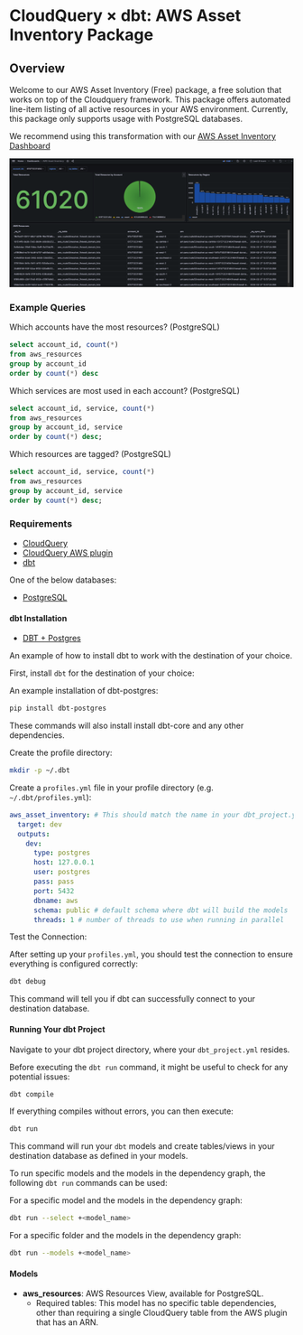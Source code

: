 # CloudQuery &times; dbt: AWS Asset Inventory Package
## Overview

Welcome to our AWS Asset Inventory (Free) package, a free solution that works on top of the Cloudquery framework. This package offers automated line-item listing of all active resources in your AWS environment. Currently, this package only supports usage with PostgreSQL databases. 

We recommend using this transformation with our [AWS Asset Inventory Dashboard](https://hub.cloudquery.io/addons/visualization/cloudquery/aws-asset-inventory/latest/docs)

![AWS Asset Inventory Dashboard](./images/asset_inventory_dash.png)

### Example Queries

Which accounts have the most resources? (PostgreSQL)
```sql
select account_id, count(*)
from aws_resources
group by account_id
order by count(*) desc
```

Which services are most used in each account? (PostgreSQL)
```sql
select account_id, service, count(*)
from aws_resources
group by account_id, service
order by count(*) desc;
```

Which resources are tagged? (PostgreSQL)
```sql
select account_id, service, count(*)
from aws_resources
group by account_id, service
order by count(*) desc;
```

### Requirements

- [CloudQuery](https://www.cloudquery.io/docs/quickstart)
- [CloudQuery AWS plugin](https://hub.cloudquery.io/plugins/source/cloudquery/aws)
- [dbt](https://docs.getdbt.com/docs/installation)
 
One of the below databases:

- [PostgreSQL](https://hub.cloudquery.io/plugins/destination/cloudquery/postgresql)

#### dbt Installation

- [DBT + Postgres](https://docs.getdbt.com/docs/core/connect-data-platform/postgres-setup)

An example of how to install dbt to work with the destination of your choice.

First, install `dbt` for the destination of your choice:

An example installation of dbt-postgres:

```bash
pip install dbt-postgres
```

These commands will also install install dbt-core and any other dependencies.

Create the profile directory:

```bash
mkdir -p ~/.dbt
```

Create a `profiles.yml` file in your profile directory (e.g. `~/.dbt/profiles.yml`):

```yaml
aws_asset_inventory: # This should match the name in your dbt_project.yml
  target: dev
  outputs:
    dev:
      type: postgres
      host: 127.0.0.1
      user: postgres
      pass: pass
      port: 5432
      dbname: aws
      schema: public # default schema where dbt will build the models
      threads: 1 # number of threads to use when running in parallel
```

Test the Connection:

After setting up your `profiles.yml`, you should test the connection to ensure everything is configured correctly:

```bash
dbt debug
```

This command will tell you if dbt can successfully connect to your destination database.

#### Running Your dbt Project

Navigate to your dbt project directory, where your `dbt_project.yml` resides.

Before executing the `dbt run` command, it might be useful to check for any potential issues:

```bash
dbt compile
```

If everything compiles without errors, you can then execute:

```bash
dbt run
```

This command will run your `dbt` models and create tables/views in your destination database as defined in your models.

To run specific models and the models in the dependency graph, the following `dbt run` commands can be used:

For a specific model and the models in the dependency graph:

```bash
dbt run --select +<model_name>
```

For a specific folder and the models in the dependency graph:

```bash
dbt run --models +<model_name>
```

#### Models

- **aws_resources**: AWS Resources View, available for PostgreSQL.
  - Required tables: This model has no specific table dependencies, other than requiring a single CloudQuery table from the AWS plugin that has an ARN. 
